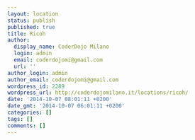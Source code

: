 ```yaml
---
layout: location
status: publish
published: true
title: Ricoh
author:
  display_name: CoderDojo Milano
  login: admin
  email: coderdojomi@gmail.com
  url: ''
author_login: admin
author_email: coderdojomi@gmail.com
wordpress_id: 2289
wordpress_url: http://coderdojomilano.it/locations/ricoh/
date: '2014-10-07 08:01:11 +0200'
date_gmt: '2014-10-07 06:01:11 +0200'
categories: []
tags: []
comments: []
---
```


